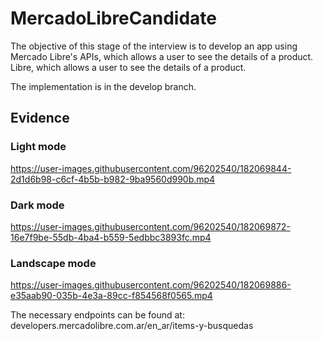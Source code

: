 # MercadoLibreCandidate

The objective of this stage of the interview is to develop an app using Mercado Libre's APIs, which allows a user to see the details of a product. Libre, which allows a user to see the details of a product.

The implementation is in the develop branch.

## Evidence 

### Light mode
https://user-images.githubusercontent.com/96202540/182069844-2d1d6b98-c6cf-4b5b-b982-9ba9560d990b.mp4

### Dark mode
https://user-images.githubusercontent.com/96202540/182069872-16e7f9be-55db-4ba4-b559-5edbbc3893fc.mp4

### Landscape mode
https://user-images.githubusercontent.com/96202540/182069886-e35aab90-035b-4e3a-89cc-f854568f0565.mp4

The necessary endpoints can be found at:
developers.mercadolibre.com.ar/en_ar/items-y-busquedas

